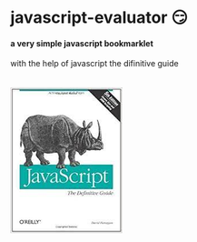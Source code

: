 # javascript-evaluator 😏                                                                                                                                                                                                                                                                             
#### a very simple javascript bookmarklet 
 
with the help of javascript the difinitive guide<br/><br/><br/>
![difinitive guide](download.jpg)
